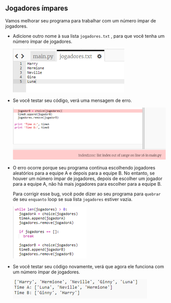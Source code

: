 ## Jogadores ímpares

Vamos melhorar seu programa para trabalhar com um número ímpar de jogadores.

+ Adicione outro nome à sua lista `jogadores.txt` , para que você tenha um número ímpar de jogadores.
    
    ![captura de tela](images/team-luna.png)

+ Se você testar seu código, verá uma mensagem de erro.
    
    ![captura de tela](images/team-error.png)

+ O erro ocorre porque seu programa continua escolhendo jogadores aleatórios para a equipe A e depois para a equipe B. No entanto, se houver um número ímpar de jogadores, depois de escolher um jogador para a equipe A, não há mais jogadores para escolher para a equipe B.
    
    Para corrigir esse bug, você pode dizer ao seu programa para `quebrar` de seu `enquanto` loop se sua lista `jogadores` estiver vazia.
    
    ![captura de tela](images/team-fix.png)

+ Se você testar seu código novamente, verá que agora ele funciona com um número ímpar de jogadores.
    
    ![captura de tela](images/team-fix-test.png)